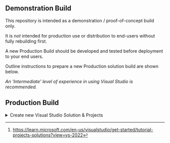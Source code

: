 ## Demonstration Build

This repository is intended as a demonstration / proof-of-concept build only.

It is _not_ intended for production use or distribution to end-users without fully rebuilding first.

A new Production Build should be developed and tested before deployment to your end users.

Outline instructions to prepare a new Production solution build are shown below.

*An 'Intermediate' level of experience in using Visual Studio is recommended.*

## Production Build

<details><summary>Create new Visual Studio Solution & Projects</summary>
<p>

See [^1] for further information on Solutions and Projects.

<details><summary>Create new Visual Studio Solution</summary>
<p>

* Start Visual Studio and select `Create a New Project`

* Select [`Blank Solution`](/SCREENSHOTS/VISUAL_STUDIO_NEW_BLANK_SOLUTION.png) as the Project Template and save with a name of your choice.

* In Solution Explorer, Right-Hand Click the above and select Add > New Project

</p>
</details> 

<details><summary>Add new Visual Studio .Net Project</summary>
<p>

<details><summary>Add new Project</summary>
<p>

* Add a new [Class Library .NET Framework](/SCREENSHOTS/VISUAL_STUDIO_NEW_CLASS_LIBRARY.png) Project and save with a name of your choice.
* In Solution Explorer, expand References and add [5 new entries as shown](/SCREENSHOTS/VISUAL_STUDIO_REFERENCES.png)
* Right-Hand click the new solution and select View Properties > Application.
* Check that `Assembly name` and `Root namespace` are correct for your usage.
* Check that the options below are **not** selected.
- [ ] `Make assembly COM-Visible` in section Application > Assembly Information
- [ ] `Register for COM Interop` in section Compile (scroll down to view)
- [ ] 
</p>
</details> 

<details><summary>Add new COM Class</summary>
<p>
  
* Add a new [COM Class](/SCREENSHOTS/VISUAL_STUDIO_NEW_COM_CLASS.png) vb file to the Project and save with suggested name `Functions.vb`
  
  The new COM Class file will have new GUIDs created automatically which are valid for production use.
  
  Edit this file to add your User Defined Functions and change the general structure of it to resemble the demonstrator.
  
</p>
</details> 

<details><summary>Add new Empty Class</summary>
<p>

* Add a new [Empty Class](/SCREENSHOTS/VISUAL_STUDIO_NEW_CLASS_DEFINITION.png) vb file and save with suggested name `Interop.vb`

Replace the entire contents of the new file with the demonstrator version. 

Ensure that `Partial Public Class Functions` matches the Class Name of your main Functions class.

</p>
</details> 

<details><summary>Add new Installer Class</summary>
<p>
  
* Add a new [Installer Class](/SCREENSHOTS/VISUAL_STUDIO_NEW_INSTALLER_CLASS.png) vb file and save with suggested name `Installer.vb`

Replace the entire contents of the new file with the demonstrator version.

Ensure that references to `Functions` in `Sub New()` match the Class Name of your main Functions class.

Build the project and check that it completes successfully before continuing. 

</p>
</details> 

</p>
</details> 

<details><summary>Create new Visual Studio Setup Projects</summary>
<p>

<details><summary>Add Setup Projects</summary>
<p>

In Solution Explorer, right-hand click the main Solution and

* Add a new [Setup Project](/SCREENSHOTS/VISUAL_STUDIO_NEW_SETUP_PROJECT.png) Project and save with a name of your choice for 32-Bit Install.

* Add a second new [Setup Project](/SCREENSHOTS/VISUAL_STUDIO_NEW_SETUP_PROJECT.png) Project and save with a name of your choice for 64-Bit Install.

</p>
</details> 

<details><summary>Configure Setup Projects</summary>
<p>

In Solution Explorer, right-hand click each Setup Project and 

1. Select [Add > Project Output](/SCREENSHOTS/VISUAL_STUDIO_ADD_PRIMARY_OUTPUT.png) and add the Primary Output
2. Right-hand click the newly-added Primary Output > Properties, [Register](/SCREENSHOTS/PRIMARY_OUTPUT_DO_NOT_REGISTER.png) should be set to **`vsdrpDoNotRegister`**
3. Select [View > Custom Actions](/SCREENSHOTS/CUSTOM_ACTIONS_VIEW.png) and add the Primary Output to each of the [four categories shown](/SCREENSHOTS/CUSTOM_ACTIONS_AUTO_INSTALLER.png)
4. Press the F4 key and set Company Name etc. to values of your choice.
5. Right-hand click and select View > [User Interface > Installation Folder](/SCREENSHOTS/USER_INTERFACE_PROPERTIES.png) and set property `InstallAllUsersVisible = False`

Right-hand click the Primary Output in each of the four categories and 

1. Rename the Primary Output (optional)
2. Check that Property `InstallerClass = True`
3. Set Property [Run64Bit to True](/SCREENSHOTS/CUSTOM_ACTIONS_RUN64BIT.png) for 64-Bit Office and False for 32-Bit Office.

Note that the same Primary Output .dll file is used for both 32-bit and 64-bit installers. 

</p>
</details> 

<details><summary>Build Setup Projects</summary>
<p>
  
* Right-hand click on each Setup project, select `Build` and check that an error-free build is produced.

* Note the directory path and filenames used for the .msi and .exe installation files created.
  
* Test the build by selecting `Install` and complete the installation for your Office version (32/64 Bit)
  
* [Enable the](/SCREENSHOTS/EXCEL_ADDIN_02.png) [Add-In from Excel](/SCREENSHOTS/EXCEL_ADDIN_03.png) and test your new User-Defined Functions.
  
* Right-hand click on the Setup project, select `Uninstall` and check that it completes without error.

The installation files can be re-tested and distributed to end users along with your instructions for use.

</p>
</details> 

</p>
</details> 

</p>
</details> 



[^1]:https://learn.microsoft.com/en-us/visualstudio/get-started/tutorial-projects-solutions?view=vs-2022

